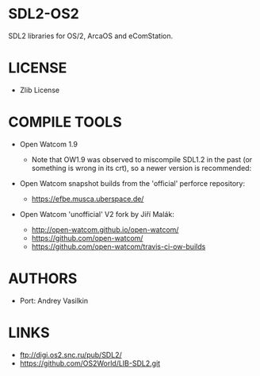 # SDL2-OS2
SDL2 libraries for OS/2, ArcaOS and eComStation.

LICENSE
===============
* Zlib License

COMPILE TOOLS
===============
* Open Watcom 1.9
  - Note that OW1.9 was observed to miscompile SDL1.2 in the past (or
    something is wrong in its crt), so a newer version is recommended:

* Open Watcom snapshot builds from the 'official' perforce repository:
  - https://efbe.musca.uberspace.de/

* Open Watcom 'unofficial' V2 fork by Jiří Malák:
  - http://open-watcom.github.io/open-watcom/
  - https://github.com/open-watcom/
  - https://github.com/open-watcom/travis-ci-ow-builds
 
AUTHORS
===============
* Port: Andrey Vasilkin

LINKS
===============
* ftp://digi.os2.snc.ru/pub/SDL2/
* https://github.com/OS2World/LIB-SDL2.git
